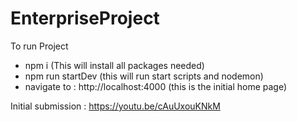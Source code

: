 # EnterpriseProject

To run Project
*  npm i (This will install all packages needed)
*  npm run startDev (this will run start scripts and nodemon)
*  navigate to : http://localhost:4000 (this is the initial home page)

Initial submission : https://youtu.be/cAuUxouKNkM
